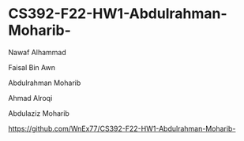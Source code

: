 # CS392-F22-HW1-Abdulrahman-Moharib-

Nawaf Alhammad

Faisal Bin Awn

Abdulrahman Moharib

Ahmad Alroqi

Abdulaziz Moharib

https://github.com/WnEx77/CS392-F22-HW1-Abdulrahman-Moharib-
